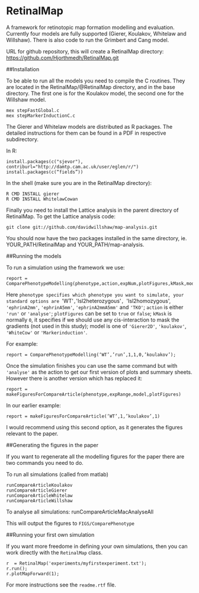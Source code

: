 RetinalMap
==========

A framework for retinotopic map formation modelling and
evaluation. Currently four models are fully supported (Gierer, Koulakov,
Whitelaw and Willshaw). There is also code to run the Grimbert and
Cang model.

URL for github repository, this will create a RetinalMap directory:
https://github.com/Hjorthmedh/RetinalMap.git

##Installation

To be able to run all the models you need to compile the C
routines. They are located in the RetinalMap/@RetinalMap directory, and in the
base directory. The first one is for the Koulakov model, the second
one for the Willshaw model.
 
    mex stepFastGlobal.c
    mex stepMarkerInductionC.c 

The Gierer and Whitelaw models are distributed as R packages. The
detailed instructions for them can be found in a PDF in respective subdirectory.

In R:

    install.packages(c("sjevor"), contriburl="http://damtp.cam.ac.uk/user/eglen/r/")
    install.packages(c(“fields”))

In the shell (make sure you are in the RetinalMap directory):

    R CMD INSTALL gierer
    R CMD INSTALL WhitelawCowan

Finally you need to install the Lattice analysis in the parent
directory of RetinalMap. To get the Lattice analysis code:

    git clone git://github.com/davidwillshaw/map-analysis.git

You should now have the two packages installed in the same directory, ie. YOUR_PATH/RetinalMap
and YOUR_PATH/map-analysis.

##Running the models

To run a simulation using the framework we use:

    report = ComparePhenotypeModelling(phenotype,action,expNum,plotFigures,kMask,model);

Here `phenotype specifies which phenotype you want to simulate, your
standard options are `'WT'`,`'Isl2heterozygous'`, `'Isl2homozygous',
`'ephrinA2mm'`, `'ephrinA5mm'`, `'ephrinA2mmA5mm'` and `'TKO'`; `action` is
either `'run'` or `'analyse'`; `plotFigures` can be set to `true` or `false`;
`kMask` is normally `0`, it specifies if we should use any cis-interaction
to mask the gradients (not used in this study); model is one of `'Gierer2D'`, `'koulakov'`,
`'WhiteCow'` or `'Markerinduction'`.

For example:

    report = ComparePhenotypeModelling(‘WT’,’run’,1,1,0,’koulakov’);

Once the simulation finishes you can use the same command but with `'analyse'` as the action to get our first version of plots and summary sheets. However there is another version which has replaced it:

    report = makeFiguresForCompareArticle(phenotype,expRange,model,plotFigures)

In our earlier example:

    report = makeFiguresForCompareArticle(‘WT’,1,’koulakov’,1)

I would recommend using this second option, as it generates the figures relevant to the paper.


##Generating the figures in the paper

If you want to regenerate all the modelling figures for the paper there are two commands you need to do.

To run all simulations (called from matlab)

    runCompareArticleKoulakov
    runCompareArticleGierer
    runCompareArticleWhitelaw
    runCompareArticleWillshaw

To analyse all simulations:
    runCompareArticleMacAnalyseAll

This will output the figures to `FIGS/ComparePhenotype`


##Running your first own simulation

If you want more freedome in defining your own simulations, then you
can work directly with the `RetinalMap` class.

    r  = RetinalMap('experiments/myfirstexperiment.txt');
    r.run();
	r.plotMapForward(1);

For more instructions see the `readme.rtf` file.
